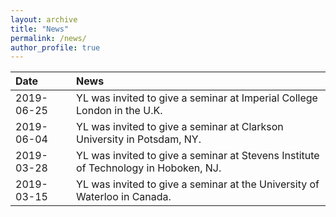 ```yaml
---
layout: archive
title: "News"
permalink: /news/
author_profile: true
---
```


|Date|News|
|:-|:-|
|2019-06-25|YL was invited to give a seminar at Imperial College London in the U.K.|
|2019-06-04|YL was invited to give a seminar at Clarkson University in Potsdam, NY.|
|2019-03-28|YL was invited to give a seminar at Stevens Institute of Technology in Hoboken, NJ.|
|2019-03-15|YL was invited to give a seminar at the University of Waterloo in Canada.|